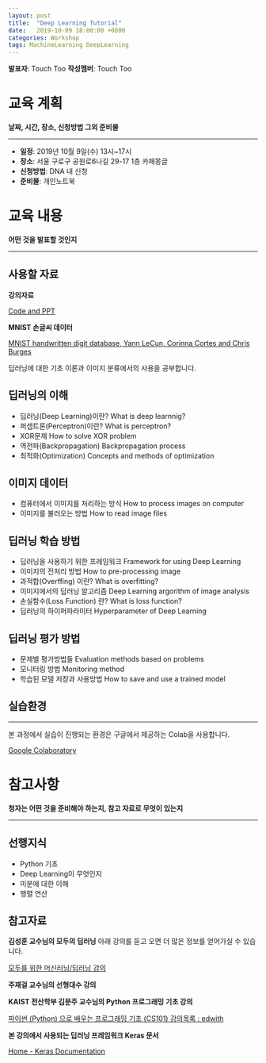 ```yaml
---
layout: post
title:  "Deep Learning Tutorial"
date:   2019-10-09 18:00:00 +0800
categories: Workshop
tags: MachineLearning DeepLearning
---
```


**발표자**: Touch Too
**작성멤버**: Touch Too

# 교육 계획

**날짜, 시간, 장소, 신청방법 그외 준비물**

---

- **일정**: 2019년 10월 9일(수) 13시~17시
- **장소**: 서울 구로구 공원로6나길 29-17 1층 카페몽글
- **신청방법**: DNA 내 신청
- **준비물**: 개인노트북

# 교육 내용

**어떤 것을 발표할 것인지**

---

## 사용할 자료

**강의자료**

[Code and PPT](https://drive.google.com/open?id=1-cBXfJ08m-iaIoKowHwalCY22IkqJxu6)

**MNIST 손글씨 데이터**

[MNIST handwritten digit database, Yann LeCun, Corinna Cortes and Chris Burges](http://yann.lecun.com/exdb/mnist/)

딥러닝에 대한 기초 이론과 이미지 분류에서의 사용을 공부합니다.

## 딥러닝의 이해

- 딥러닝(Deep Learning)이란?
What is deep learnnig?
- 퍼셉트론(Perceptron)이란?
What is perceptron?
- XOR문제
How to solve XOR problem
- 역전파(Backpropagation)
Backpropagation process
- 최적화(Optimization)
Concepts and methods of optimization

## 이미지 데이터

- 컴퓨터에서 이미지를 처리하는 방식
How to process images on computer
- 이미지를 불러오는 방법
How to read image files

## 딥러닝 학습 방법

- 딥러닝을 사용하기 위한 프레임워크
Framework for using Deep Learning
- 이미지의 전처리 방법
How to pre-processing image
- 과적합(Overffing) 이란? 
What is overfitting?
- 이미지에서의 딥러닝 알고리즘
Deep Learning argorithm of image analysis
- 손실함수(Loss Function) 란?
What is loss function?
- 딥러닝의 하이퍼파라미터
Hyperparameter of Deep Learning

## 딥러닝 평가 방법

- 문제별 평가방법들
Evaluation methods based on problems
- 모니터링 방법
Monitoring method
- 학습된 모델 저장과 사용방법
How to save and use a trained model

## 실습환경

---

본 과정에서 실습이 진행되는 환경은 구글에서 제공하는 Colab을 사용합니다.

[Google Colaboratory](https://colab.research.google.com)

# 참고사항

**청자는 어떤 것을 준비해야 하는지, 참고 자료로 무엇이 있는지**

---

## 선행지식

- Python 기초
- Deep Learning이 무엇인지
- 미분에 대한 이해
- 행렬 연산


## 참고자료


**김성훈 교수님의 모두의 딥러닝**
아래 강의를 듣고 오면 더 많은 정보를 얻어가실 수 있습니다.

[모두를 위한 머신러닝/딥러닝 강의](https://hunkim.github.io/ml/)

**주재걸 교수님의 선형대수 강의**

[](https://www.edwith.org/linearalgebra4ai)

**KAIST 전산학부 김문주 교수님의 Python 프로그래밍 기초 강의** 

[파이썬 (Python) 으로 배우는 프로그래밍 기초 (CS101) 강의목록 : edwith](https://www.edwith.org/cs101/joinLectures/21778)

**본 강의에서 사용되는 딥러닝 프레임워크 Keras 문서**

[Home - Keras Documentation](https://keras.io/)